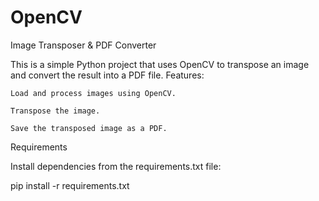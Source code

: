 # OpenCV
Image Transposer & PDF Converter

This is a simple Python project that uses OpenCV to transpose an image and convert the result into a PDF file.
Features:

    Load and process images using OpenCV.

    Transpose the image.

    Save the transposed image as a PDF.

Requirements

Install dependencies from the requirements.txt file:

pip install -r requirements.txt
